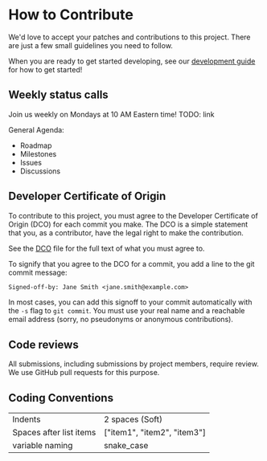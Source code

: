 # How to Contribute
We'd love to accept your patches and contributions to this project. There are just a few small guidelines you need to follow.

When you are ready to get started developing, see our [development guide](development/development.md) for how to get started!

## Weekly status calls

Join us weekly on Mondays at 10 AM Eastern time!
TODO: link


General Agenda:
- Roadmap
- Milestones
- Issues
- Discussions

## Developer Certificate of Origin

To contribute to this project, you must agree to the Developer Certificate of
Origin (DCO) for each commit you make. The DCO is a simple statement that you,
as a contributor, have the legal right to make the contribution.

See the [DCO](development/DCO.md) file for the full text of what you must agree to.

To signify that you agree to the DCO for a commit, you add a line to the git
commit message:

```txt
Signed-off-by: Jane Smith <jane.smith@example.com>
```

In most cases, you can add this signoff to your commit automatically with the
`-s` flag to `git commit`. You must use your real name and a reachable email
address (sorry, no pseudonyms or anonymous contributions).


## Code reviews
All submissions, including submissions by project members, require review. We use GitHub pull requests for this purpose.


## Coding Conventions
|   |   |
|---|---|
| Indents  | 2 spaces (Soft)  |
| Spaces after list items  | ["item1", "item2", "item3"]  |
| variable naming  | snake_case  |


